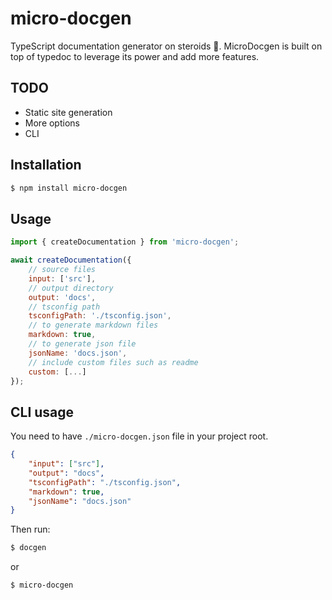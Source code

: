 # micro-docgen

TypeScript documentation generator on steroids 💉. MicroDocgen is built on top of typedoc to leverage its power and add more features.

## TODO

- Static site generation
- More options
- CLI

## Installation

```sh
$ npm install micro-docgen
```

## Usage

```js
import { createDocumentation } from 'micro-docgen';

await createDocumentation({
    // source files
    input: ['src'],
    // output directory
    output: 'docs',
    // tsconfig path
    tsconfigPath: './tsconfig.json',
    // to generate markdown files
    markdown: true,
    // to generate json file
    jsonName: 'docs.json',
    // include custom files such as readme
    custom: [...]
});
```

## CLI usage

You need to have `./micro-docgen.json` file in your project root.

```json
{
    "input": ["src"],
    "output": "docs",
    "tsconfigPath": "./tsconfig.json",
    "markdown": true,
    "jsonName": "docs.json"
}
```

Then run:

```sh
$ docgen
```

or

```sh
$ micro-docgen
```
